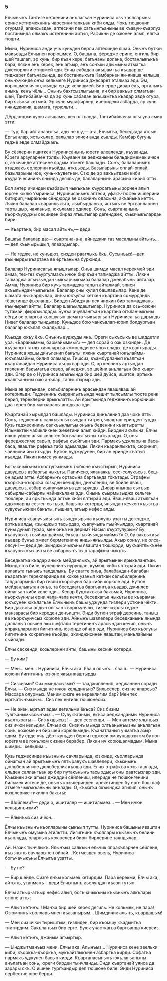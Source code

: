 ### 5

Елчынынъ Тантиге кеткенини анълагъан Нуриниса озь хаялларыны ерине кетирмекнинъ чаресини тапкъан киби олды.
Чокъ тюшюнип отурмай, апансыздан, аптесини пек сагъынгъаныны ве къавун-къарпуз бостанында олмакъ истегенини айтып, Рафикни де озюнен алып, ёлгъа тюшти.

Мына, Нуриниса энди учь куньден берли аптесинде яшай.
Онынъ бутюн макъсады Ёлчынен корюшмек.
О, башына, фередже ерине, енгиль бир шей ташлап, эр кунь, бир къач кере, багъчаны долана, бостанлыкъкъа бара, лякин энъ керек, энъ агъыр, энъ сонъки адымыны атмагъа джесюрлиги етишмей эди.
Ёлчы сабадан акъшамгъа къадар де тиджарет багъчасында, де бостанлыкъта Камбарнен ян-янаша чалыша, онынъчюнде онъа кельмеге Нуриниса джесарет эталмаз эди.
Эм, корюшмек ичюн, мында ер де келишмей.
Бир ерде дивар ёкъ, орталыкъ ачыкъ, кенъ чёль...
Онынъ бахтсызлыгъына, ич бир вакъыт олмагъан шей, Тантибайвачча да эр кунь сабадан акъшамгъа къадар эвде отура, бир якъкъа кетмей.
Эр кунь мусафирлер, ичеридеки азбарда, эр кунь ичкиджилик, шамата, гурюльти...

Дёрдюнджи куню акъшамы, кеч олгъанда, Тантибайвачча огълуна эмир этти:

— Тур, бар айт анавыгъа, ады не шу,— а-а, Ёлчыгъа, беседкада ятсын.
Ёргъанлар, ястыкълар, халылар эписи анда къалды.
Камбар бугунь гедже эвде олмайджакъ.

Бу сёзлерни ишиткен Нуринисанынъ юреги алевленди, къуванды.
Юреги арзуларнен толды.
Къуванч ве эеджаныны бильдирмемек ичюн о, эв ичинде аптесине ярдым этмеге башлады.
Сонъ, балаларнынъ ятаджакъ ерлерини къойды, яткъызды.
Базыларыны оплай-оплай, базыларыны исе, кучь-къуветнен.
Озю де эр вакъытдаки киби къудапчесининъ янында дегиль де, балаларнынъ арасына кирип ятты.

Бол антер ичинден къабарып чыкъкъан къурсагъыны зорнен алып юрген юклю Умриниса, Нуринисанынъ аптеси, уфакъ-тюфек ишлерини битирип, чыракъны сёндюрди ве озюнинъ одасына, акъайына кетти.
Лякин балалар къаранлыкъта, къыбырданыр, ястыкъ ве ёргъанларнен тартышыр, чаяланыр, юкъламаз эдилер.
Сонъ, къартананынъ къоркъузуджы сесинден бираз ятыштылар дегенджек, къызчыкълардан бири:

— Къартана, бир масал айтынъ,— деди.

Башкъа балалар да:— къартана-а-а, айнеджии таз масалыны айтынъ...— деп къычырышып, ялвардылар.

— Не гедже, не кунъдюз, сизден раатлыкъ ёкъ.
Сусынъыз!—деп къычырды къартана ве ёргъанына бурюнди.

Балалар Нуринисагъа япыштылар.
Онъа шимди масал керекмей эди амма, тез-тез къуртулмакъ ичюн бир къач тапмаджа айтты.
Лякин тапмаджа агъызындан чыкъарчыкъмаз балалар джевабыны айталар.
Амма, Нуриниса бир кучь тапмаджа тапып айталмай, эписи акъылындан чыкъкъан.
Балалар оны кулип башладылар.
Кене де шамата чыкъардылар, янъы юкъугъа кеткен къартана сомурданды, тёшегинде фырланды.
Бирден Абиджан пек чиркин бир тапмаджаны къычырып айтты.
Балалар шакъылдаштылар.
Нуриниса да озь-озюни тутамай, фыркъылдады.
Бунъа ачувлангъан къартана огъланчыкъны сёгди ве оларгъа къошулып шамата чыкъаргъан Нуринисагъа дарылды.
Ниает балалар тындылар.
Куньдюз бою чанкъалап-юрип болдургъан балалар юкълап къалдылар...

Къызда юкъу ёкъ.
Онъннъ вуджуды яна.
Юреги сыкъсыкъ ве шиддетли ура.
«Барайыммы, бармайыммы?» — деп сорай о озь озюнден.
Де къуванып татлы хаялларгъа комюльди ве яныкълады, де къалтырады.
Нуриниса яхшы динъленип бакъты, лякин къартанай юкълаймы-юкъламаймы, билип оламады.
Тишсиз, къамбурланып къалгъан къартанайдан Нуриниса къоркъар эди.
О, эр кеснинъ артындан гизленип бакъмагъа север, айнеджи, эр шейни анълагъан бир къарт эди.
Эгер де о Нуриниса акъкъында бир шей дуйса, ишитсе, артыкъ къалгъаныны озю анълар, тапыштырыр эди.

Мына эв артындан, сельбилернинъ арасындан явашяваш ай котерильди.
Гедженинъ къаранлыгъында чешит тылсымлы тюсте ренк берип, тереклерни ярыкълатты.
Ай ярыгъында гедженинъ корюниши даа терен бир манзараны анъдыра эди.

Къартанай хырылдап башлады.
Нуриниса динъленип даа чокъ ятты.
Сонъ, гедженинъ салкъынлыгъындан титреп, яваштан еринден турды.
Кузь геджесининъ салкъынлыгъы онынъ беденини къалтыратты.
Ильмектен чабикликнен жекетини алып кийди.
Бирден акълына, Ёлчы ичюн уйден алып кельген богъчачыгъыны хатырлады.
О, оны фереджесиме сарып, рафкъа къойгъан эди.
Пармакъ уджларына баса-баса, яваштан рафкъа таба адымлады.
Лякин къаранлыкъта, сюринип, чайникни йыкътырды.
Бутюн вуджудунен, бир ан еринде къатып къалды.
Лякин кимсе уянмады.

Богъчачыкъны къолтугъынынъ тюбюне къыстырып, Нуриниса давушсыз азбаргъа чыкъты.
Папичсиз, яланаякъ, сес-солукъсыз, беш-он адым атты.
Азбарнынъ ортасына баргъанда токътады.
Этрафны къоркъа-къоркъа козьден кечирди, динъленди, ве бойле яваш, давушсыз, азбар къапучыкъкъа догърулды.
Дивар янында сыгъыр сабырлы-сабырлы чайнакълана эди.
Онынъ къырмызыджа кельген тюклери, ай ярыгъында алтын киби ялтырай эди.
Яваш-яваш атылгъан адымларны сезген сыгъыр, башыны котерди, янындан кечкен къызгъа сувукълыкнен бакъты, пышнап, агъыр нефес алды.

Нуриниса къапучыкънынъ зынджырына къолуны узатты дегендже, арткъа алды, «зынджыр тасырдар, къапучыкъ гъыйчылдар, къартанай буны дуйып турар, мен онъа не дерим?
Насыл къуртулурым?
Бу къапучыкъ гъыйчылдаймы, ёкъса гъыйчылдамаймы?» О, бу вакъыткъа къадар бунъа эмиет бермегенине янды-якъылды.
Ахыр сонъу, не олса-олсун!
— деди де, зынджырчыкъны яваштан тюшюрди, мукъайтлыкънен къапучыкнъы ачты ве азбарнынъ тыш тарафына чыкъты.

Беседкагъа къадар ачыкъ мейданлыкъ, ай ярыгъынен ярыкълангъан.
Мында тоз биле, кунешнинъ нурундан, кумюш киби ялтырай эди.
Лякин авлакъта тыныкъ талдалыкъ.
Бу саатте онъа, балабандан-балабан къарагъач тереклеринде ве кокке узанып кеткен сельбилернинъ талдаларында бир гизли къоркъунч бар киби корюле эди.
Бутюн мейданлыкътан онъа, та беседкагъа баргъангъа къадар, джинлер ойнагъан киби келе эди...
Кенар буджакъкъа бакъмай, Нуриниса, къоркъунчлы ерни чапа-чапа кечти, беседкагъа чыкъты ве къараман юкъсунен юкълагъан Ёлчынынъ башы уджунда тизлери устюне чёкти.
Бир дакъкъа алдын олгъан къоркъунчлы, гизли-сырлы гедже манзарасы бир кереден денъишти.
Энди бутюн этраф дерсинъ, таныш ве къоркъунчсыз корюле эди.
Айнынъ шавлелери беседканынъ янында далланып оськен эки шефтали терегининъ арасындан кечип, онынъ япракъларынен йигитнинъ юзюнде ойнар эди, Нуриниса бир къолуны йигитнинъ кокрегине къойды, экинджисинен яваштаи, манълайыны сыйпады.

Ёлчы сескенди, козьлерини ачты, башыны кескин котерди.

— Бу ким?

— Мен... мен...
Нуриниса, Ёлчы ака.
Яваш олынъ... яваш..
— Нуриниса юзюни йигитнинъ юзюне якъынлаштырды.

— Сизсизми?
Сиз мындасызмы?
— тааджипленип, эеджаннен сорады Ёлчы.
— Сиз мында не ичюн кельдинъиз?
Бильселер, сиз не япарсыз?
Масхара олурмыз.
Меним сизге не кереклигим бар?
Мен тек ыргъатынъызым...
Сиз пек енгиль тюшюнесиз.

— Не экен, ыргъат адам дегильми ёкъса?
Сиз бизим тувгъанымызсынъыз...
— Сувукътанмы, ёкъса эеджанданмы Нуриниса къалтыраты — Сиз яхшысыз!
— деп сесленди.
— Мен аптеме ялынъыз сиз ичюн кельдим.
Ёлчы ака.
Сизинъ мында олгъанынъызны анълагъан сонъ, козюме ич бир шей корюльмеди.
Къанатланып учмагъа азыр эдим.
Бу ерде учь-дёрт куньден берли геджеси эм куньдюзи эм бутюн юрегим ве гонълюм сизнен берабер.
Лякин ич корюшалмадым.
Мына шимди... кельдим...

Кузь геджесинде къызнынъ сачларында, юзюнде, къолларында ойнагъан ай ярыгъынынъ ялтыравукъ шавлелери, къызнынъ дюльберлигине дюльберлик къоша эди.
Ёлчы этрафкъа козь ташлады, ельден саллангъан эр бир путакънынъ тасырдысы оны раатсызлар эди.
Къызнен эки агъыз джиддий сёйлениш, илериде не тюшюнгенини бильмек истесе де, онынъ козьлеринден, арекетинден бу ерге бош лаф этмеге чыкъкъаныны анълады.
О, къызгъа якъынджа эгилип, онынъ козьлерике тикилип бакъты:

— Шойлеми?— деди о, ишитилер — ишитильмез...
— Мен ичюн кельдинъизми?

— Ялынъыз сиз ичюн...

Ёлчы къызнынъ къолларыны сыкъып тутты.
Нуриниса башыны яваштан Ёлчынынъ омузына эгильтти.
Йигигнинъ къоллары къызнынъ белини къаплады, оларнынъ кокюслери бири-бирлерине таяндылар.

Ай.
Назик тынчлыкъ.
Ялынъыз салкъын ельчик япракъларнен сёйлене, къызнынъ сачларынен ойнай... 
Кетмезден эвель, Нуриниса богъчачыкъны Ёлчыгъа узатты.

— Бу не?

— Бир шейде.
Сизге янъы кольмек кетирдим.
Пара керекми, Ёлчы ака, айтынъ, утанманъ – деди Ёлчынынъ къолундан къави тутып.

Елчы агъыр-агъыр нефес алып, богъчачыкъны къызнынъ аякълары огюне атты:

— Алып кетинъ..!
Манъа бир шей керек дегиль.
Не кольмек, не пара!
Озюмнинъ къолларымнен къазанырым...
Шимдичик алынъ, къардашым!

— Мен сиз ичюн тырыштым, гизлиден, бир къомшу къадынгъа тиктирдим.
Сакъланъыз бир ерге.
Буюк участкагьа баргъанда киерсиз.

— Алып кетинъ, джаным агъыртыр.

— Ынджытманъыз мени, Елчы ака.
Алынъыз...
Нуриниса кене эвельки киби, къоркъа-къоркъа, мукъайтлыкънен азбаргъа кирди.
Софагъа пармакъ уджунен басып кирди.
Къартанасынынъ юкълагъаныны анълагъан сонь, юреги бирден тынчланды.
Энди къартанай уянса да зарары скъ.
О ишнен тургъандыр деп тюшюне биле.
Энди Нуриниса сербестче юре берди.
